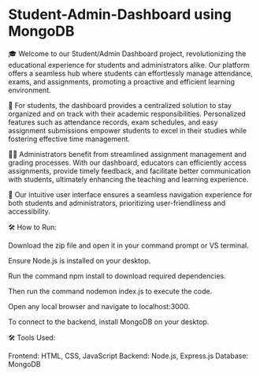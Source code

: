 # Student-Admin-Dashboard using MongoDB
🎓 Welcome to our Student/Admin Dashboard project, revolutionizing the educational experience for students and administrators alike. Our platform offers a seamless hub where students can effortlessly manage attendance, exams, and assignments, promoting a proactive and efficient learning environment.

🚀 For students, the dashboard provides a centralized solution to stay organized and on track with their academic responsibilities. Personalized features such as attendance records, exam schedules, and easy assignment submissions empower students to excel in their studies while fostering effective time management.

👩‍🏫 Administrators benefit from streamlined assignment management and grading processes. With our dashboard, educators can efficiently access assignments, provide timely feedback, and facilitate better communication with students, ultimately enhancing the teaching and learning experience.

🌟 Our intuitive user interface ensures a seamless navigation experience for both students and administrators, prioritizing user-friendliness and accessibility.

🛠️ How to Run:

Download the zip file and open it in your command prompt or VS terminal.

Ensure Node.js is installed on your desktop.

Run the command npm install to download required dependencies.

Then run the command nodemon index.js to execute the code.

Open any local browser and navigate to localhost:3000.

To connect to the backend, install MongoDB on your desktop.

🛠️ Tools Used:

Frontend: HTML, CSS, JavaScript
Backend: Node.js, Express.js
Database: MongoDB
